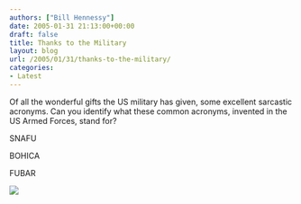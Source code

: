 ```yaml
---
authors: ["Bill Hennessy"]
date: 2005-01-31 21:13:00+00:00
draft: false
title: Thanks to the Military
layout: blog
url: /2005/01/31/thanks-to-the-military/
categories:
- Latest
---
```


Of all the wonderful gifts the US military has given, some excellent sarcastic acronyms. Can you identify what these common acronyms, invented in the US Armed Forces, stand for?




SNAFU




BOHICA




FUBAR




![](https://blog.billhennessy.com/aggbug.aspx?PostID=971)

